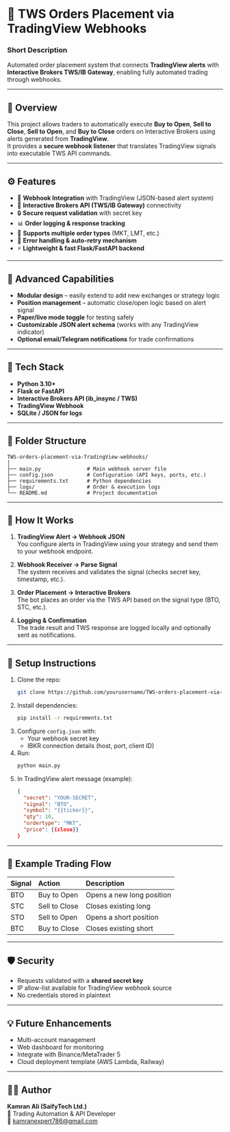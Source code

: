 # 🚀 TWS Orders Placement via TradingView Webhooks

### **Short Description**
Automated order placement system that connects **TradingView alerts** with **Interactive Brokers TWS/IB Gateway**, enabling fully automated trading through webhooks.

---

## 📘 Overview
This project allows traders to automatically execute **Buy to Open**, **Sell to Close**, **Sell to Open**, and **Buy to Close** orders on Interactive Brokers using alerts generated from **TradingView**.  
It provides a **secure webhook listener** that translates TradingView signals into executable TWS API commands.

---

## ⚙️ Features
- 📩 **Webhook Integration** with TradingView (JSON-based alert system)  
- 🔗 **Interactive Brokers API (TWS/IB Gateway)** connectivity  
- 🔒 **Secure request validation** with secret key  
- 📊 **Order logging & response tracking**  
- 🧩 **Supports multiple order types** (MKT, LMT, etc.)  
- 🔁 **Error handling & auto-retry mechanism**  
- ⚡ **Lightweight & fast Flask/FastAPI backend**  

---

## 🧠 Advanced Capabilities
- **Modular design** – easily extend to add new exchanges or strategy logic  
- **Position management** – automatic close/open logic based on alert signal  
- **Paper/live mode toggle** for testing safely  
- **Customizable JSON alert schema** (works with any TradingView indicator)  
- **Optional email/Telegram notifications** for trade confirmations  

---

## 🧰 Tech Stack
- **Python 3.10+**
- **Flask or FastAPI**
- **Interactive Brokers API (ib_insync / TWS)**
- **TradingView Webhook**
- **SQLite / JSON for logs**

---

## 🧩 Folder Structure
```
TWS-orders-placement-via-TradingView-webhooks/
│
├── main.py               # Main webhook server file
├── config.json           # Configuration (API keys, ports, etc.)
├── requirements.txt      # Python dependencies
├── logs/                 # Order & execution logs
└── README.md             # Project documentation
```

---

## 🚀 How It Works
1. **TradingView Alert → Webhook JSON**  
   You configure alerts in TradingView using your strategy and send them to your webhook endpoint.

2. **Webhook Receiver → Parse Signal**  
   The system receives and validates the signal (checks secret key, timestamp, etc.).

3. **Order Placement → Interactive Brokers**  
   The bot places an order via the TWS API based on the signal type (BTO, STC, etc.).

4. **Logging & Confirmation**  
   The trade result and TWS response are logged locally and optionally sent as notifications.

---

## 🔧 Setup Instructions
1. Clone the repo:
   ```bash
   git clone https://github.com/yourusername/TWS-orders-placement-via-TradingView-webhooks.git
   ```
2. Install dependencies:
   ```bash
   pip install -r requirements.txt
   ```
3. Configure `config.json` with:
   - Your webhook secret key  
   - IBKR connection details (host, port, client ID)  
4. Run:
   ```bash
   python main.py
   ```
5. In TradingView alert message (example):
   ```json
   {
     "secret": "YOUR-SECRET",
     "signal": "BTO",
     "symbol": "{{ticker}}",
     "qty": 10,
     "ordertype": "MKT",
     "price": {{close}}
   }
   ```

---

## 🧪 Example Trading Flow
| Signal | Action | Description |
|:-------|:--------|:-------------|
| BTO | Buy to Open | Opens a new long position |
| STC | Sell to Close | Closes existing long |
| STO | Sell to Open | Opens a short position |
| BTC | Buy to Close | Closes existing short |

---

## 🛡️ Security
- Requests validated with a **shared secret key**  
- IP allow-list available for TradingView webhook source  
- No credentials stored in plaintext  

---

## 💡 Future Enhancements
- Multi-account management  
- Web dashboard for monitoring  
- Integrate with Binance/MetaTrader 5  
- Cloud deployment template (AWS Lambda, Railway)  

---

## 👨‍💻 Author
**Kamran Ali (SaifyTech Ltd.)**  
💼 Trading Automation & API Developer  
📧 kamranexpert786@gmail.com  
